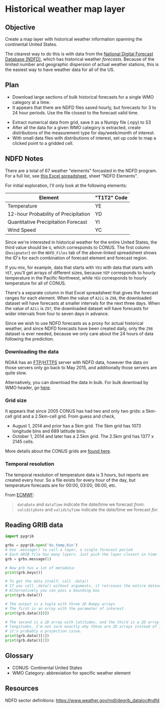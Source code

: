 # Historical weather map layer

## Objective

Create a map layer with historical weather information spanning the continental United States.

The clearest way to do this is with data from the [National Digital Forecast Database (NDFD)][ndfd_home], which has historical weather _forecasts_. Because of the limited number and geographic dispersion of actual weather stations, this is the easiest way to have weather data for all of the US.

[ndfd_home]: https://www.ncdc.noaa.gov/data-access/model-data/model-datasets/national-digital-forecast-database-ndfd

## Plan

- Download large sections of bulk historical forecasts for a single WMO category at a time.
- It appears that there are NDFD files saved hourly, but forecasts for 3 to 24 hour periods. Use the file closest to the forecast valid time.
<!-- - Update index file to keep track of which files have been imported. -->
- Extract numerical data from grid, save it as a Numpy file (.npy) to S3
- After all the data for a given WMO category is extracted, create distributions of the measurement type for day/week/month of interest.
- With small data files with distributions of interest, set up code to map a clicked point to a gridded cell.

## NDFD Notes

There are a total of 67 weather "elements" forcasted in the NDFD program. For a full list, see [this Excel spreadsheet][ndfd_elements.xls], sheet "NDFD Elements".

[ndfd_elements.xls]: https://graphical.weather.gov/docs/NDFDelem_complete.xls

For initial exploration, I'll only look at the following elements:

| Element                              | "T1T2" Code |
|--------------------------------------|-------------|
| Temperature                          | YE          |
| 12-hour Probability of Precipitation | YD          |
| Quantitative Precipitation Forecast  | YI          |
| Wind Speed                           | YC          |

Since we're interested in historical weather for the entire United States, the third value should be `U`, which corresponds to CONUS. The first column (`Designator`) on the `NDFD_Files` tab of the above-linked spreadsheet shows the ID's for each combination of forecast element and forecast region.

If you mix, for example, data that starts with `YEU` with data that starts with `YET`, you'll get arrays of different sizes, because `YEP` corresponds to hourly temperature in the Pacific Northwest, while `YEU` corresponds to hourly temperature for all of CONUS.

There's a separate column in that Excel spreadsheet that gives the forecast ranges for each element. When the value of `A2ii` is `Z98`, the downloaded dataset will have forecasts at smaller intervals for the next three days. When the value of `A2ii` is `Z97`, the downloaded dataset will have forecasts for wider intervals from four to seven days in advance.

Since we wish to use NDFD forecasts as a proxy for actual historical weather, and since NDFD forecasts have been created daily, only the `Z98` dataset is ever needed, because we only care about the 24 hours of data following the prediction.

### Downloading the data

NOAA has an [FTP][ndfd_ftp]/[HTTPS][ndfd_https] server with NDFD data, however the data on those servers only go back to May 2015, and additionally those servers are quite slow.

Alternatively, you can download the data in bulk. For bulk download by WMO header, go [here][ndfd_bulk_wmo].

[ndfd_ftp]: ftp://nomads.ncdc.noaa.gov/NDFD/
[ndfd_https]: https://nomads.ncdc.noaa.gov/data/ndfd/
[ndfd_bulk_wmo]: https://www.ncdc.noaa.gov/has/HAS.FileAppRouter?datasetname=9959_02&subqueryby=STATION&applname=&outdest=FILE

### Grid size

It appears that since 2005 CONUS has had two and only two grids: a 5km-cell grid and a 2.5km-cell grid. From guess and check,

- August 1, 2014 and prior has a 5km grid. The 5km grid has 1073 longitude bins and 689 latitude bins.
- October 1, 2014 and later has a 2.5km grid. The 2.5km grid has 1377 x 2145 cells.

More details about the CONUS grids are [found here](https://www.weather.gov/mdl/ndfd_srs).

### Temporal resolution

The temporal resolution of temperature data is 3 hours, but reports are created every hour. So a file exists for every hour of the day, but temperature forecasts are for 00:00, 03:00, 06:00, etc.

From [ECMWF](https://confluence.ecmwf.int/display/CKB/How+to+read+or+decode+a+GRIB+file):

> `dataDate` and `dataTime` indicate the date/time we forecast _from_. `validityDate` and `validityTime` indicate the date/time we forecast _for_.

## Reading GRIB data

```py
import pygrib

grbs = pygrib.open('ds.temp.bin')
# Use .message() to call a layer, a single forecast period
# Each GRIB file has many layers. Just pick the layer closest in time
grb = grbs.message(1)

# Now grb has a lot of metadata:
print(grb.keys())

# To get the data itself, call .data()
# If you call .data() without arguments, it retrieves the entire dataset
# Alternatively you can pass a bounding box
print(grb.data())

# The output is a tuple with three 2D Numpy arrays
# The first is an array with the parameter of interest
print(grb.data()[0])

# The second is a 2D array with latitudes, and the third is a 2D array with
# longitudes. I'm not sure exactly why these are 2D arrays instead of 1D, but
# it's probably a projection issue.
print(grb.data()[1])
print(grb.data()[2])
```

## Glossary

- CONUS: Continental United States
- WMO Category: abbreviation for specific weather element

## Resources

NDFD sector definitions: https://www.weather.gov/mdl/degrib_dataloc#ndfd

